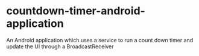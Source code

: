 # countdown-timer-android-application
An Android application which uses a service to run a count down timer and update the UI through a BroadcastReceiver
